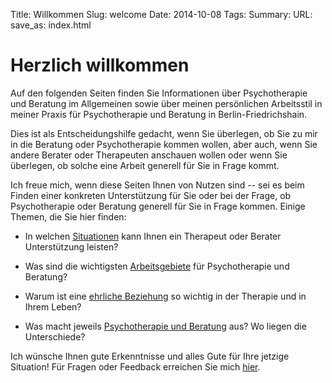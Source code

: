 Title: Willkommen
Slug: welcome
Date: 2014-10-08
Tags: 
Summary:
URL:
save_as: index.html

# Herzlich willkommen

Auf den folgenden Seiten finden Sie Informationen <span class="standout">über Psychotherapie und Beratung</span> im Allgemeinen sowie <span class="standout">über meinen persönlichen Arbeitsstil</span> in meiner <span class="standout">Praxis für Psychotherapie und Beratung</span> in Berlin-Friedrichshain.

Dies ist als Entscheidungshilfe gedacht, wenn Sie überlegen, ob Sie zu mir in die Beratung oder Psychotherapie kommen wollen, aber auch, wenn Sie andere Berater oder Therapeuten anschauen wollen oder wenn Sie überlegen, ob solche eine Arbeit generell für Sie in Frage kommt.

Ich freue mich, wenn diese Seiten Ihnen von Nutzen sind -- sei es beim Finden einer konkreten Unterstützung für Sie oder bei der Frage, ob Psychotherapie oder Beratung generell für Sie in Frage kommen. Einige Themen, die Sie hier finden:

* In welchen [Situationen](/pages/situations.html) kann Ihnen ein Therapeut oder Berater Unterstützung leisten?

* Was sind die wichtigsten [Arbeitsgebiete](/pages/areas-of-work.html) für Psychotherapie und Beratung?

* Warum ist eine [ehrliche Beziehung](/pages/honest-relationships.html) so wichtig in der Therapie und in Ihrem Leben?

* Was macht jeweils [Psychotherapie und Beratung](/pages/what-is-therapy.html) aus? Wo liegen die Unterschiede?

Ich wünsche Ihnen gute Erkenntnisse und alles Gute für Ihre jetzige Situation! Für Fragen oder Feedback erreichen Sie mich [hier](/pages/about.html).


